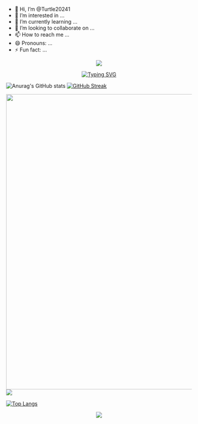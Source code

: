 - 👋 Hi, I’m @Turtle20241
- 👀 I’m interested in ...
- 🌱 I’m currently learning ...
- 💞️ I’m looking to collaborate on ...
- 📫 How to reach me ...
- 😄 Pronouns: ...
- ⚡ Fun fact: ...



<p align="center">
<img src="https://capsule-render.vercel.app/api?type=venom&color=timeGradient&height=300&&section=header&text=HI%20WELCOME&fontSize=90&fontAlign=50&fontAlignY=30&fontColor=000000&desc=I%20am%20Zexin_LEI&descAlign=50&descSize=30&descAlignY=60&animation=twinkling" />
</p>

<p align="center">
  <a href="https://git.io/typing-svg">
    <img src="https://readme-typing-svg.demolab.com?font=Orbitron&pause=1000&color=000000&center=true&vCenter=true&width=435&lines=Welcome+to+my+Github+profile+page!;I'm+a+quantitative+trader" alt="Typing SVG" />
  </a>
</p>


![Anurag's GitHub stats](https://github-readme-stats.vercel.app/api?username=Turtle20241&show_icons=true&theme=transparent&hide_border=true)
[![GitHub Streak](https://streak-stats.demolab.com?user=Turtle20241&theme=transparent&hide_border=true&mode=weekly)](https://git.io/streak-stats)

<img width="800" src="https://github-readme-activity-graph.vercel.app/graph?username=Turtle20241&theme=github-compact&hide_border=true&area=true" />

<img align="center" src="https://github-readme-stats.vercel.app/api/top-langs/?username=Turtle20241&theme=transparent&hide_border=true&layout=donut-vertical&langs_count=6" />

[![Top Langs](https://github-readme-stats.vercel.app/api/top-langs/?username=Turtle20241)](https://github.com/anuraghazra/github-readme-stats)



<p align="center">
<img src="https://capsule-render.vercel.app/api?type=transparent&color=timeGradient&height=300&&section=footer&text={TITLE}&fontSize=90&fontAlign=50&fontAlignY=70&desc={SUB_TITLE}&descAlign=50&descSize=30&descAlignY=40&animation=twinkling" />
</p>




